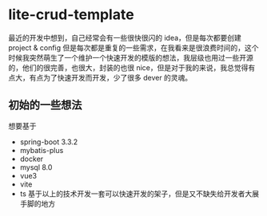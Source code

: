 # lite-crud-template

最近的开发中想到，自己经常会有一些很快很闪的 idea，但是每次都要创建 project & config 但是每次都是重复的一些需求，在我看来是很浪费时间的，这个时候我突然萌生了一个维护一个快速开发的模版的想法，我层级也用过一些开源的，他们的很完善，也很大，封装的也很 nice，但是对于我的来说，我总觉得有点大，有点为了快速开发而开发，少了很多 dever 的灵魂。
## 初始的一些想法

想要基于
- spring-boot 3.3.2
- mybatis-plus
- docker
- mysql 8.0
- vue3
- vite
- ts
  基于以上的技术开发一套可以快速开发的架子，但是又不缺失给开发者大展手脚的地方
